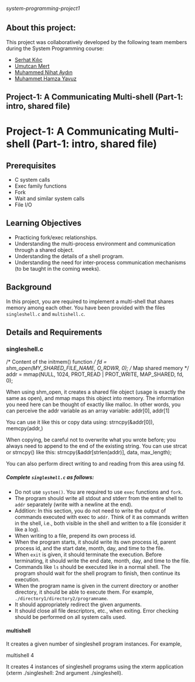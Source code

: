 ###### system-programming-project1
## About this project:

This project was collaboratively developed by the following team members during the System Programming course:
- [Serhat Kılıç](https://github.com/s192275) 
- [Umutcan Mert](https://github.com/UmutcanMert)
- [Muhammed Nihat Aydın](https://github.com/Nihat-AYDIN) 
- [Muhammet Hamza Yavuz](https://github.com/hamza37yavuz) 

## Project-1: A Communicating Multi-shell (Part-1: intro, shared file)
# Project-1: A Communicating Multi-shell (Part-1: intro, shared file)

## Prerequisites
- C system calls
- Exec family functions
- Fork
- Wait and similar system calls
- File I/O

## Learning Objectives
- Practicing fork/exec relationships.
- Understanding the multi-process environment and communication through a shared object.
- Understanding the details of a shell program.
- Understanding the need for inter-process communication mechanisms (to be taught in the coming weeks).

## Background
In this project, you are required to implement a multi-shell that shares memory among each other. You have been provided with the files `singleshell.c` and `multishell.c`.

## Details and Requirements

### singleshell.c
/* Content of the initmem() function */
fd = shm_open(MY_SHARED_FILE_NAME, O_RDWR, 0);
/* Map shared memory */
addr = mmap(NULL, 1024, PROT_READ | PROT_WRITE, MAP_SHARED, fd, 0);

When using shm_open, it creates a shared file object (usage is exactly the same as open), and mmap maps this object into memory. The information you need here can be thought of exactly like malloc. In other words, you can perceive the addr variable as an array variable:
addr[0], addr[1]

You can use it like this or copy data using:
strncpy(&addr[0]), memcpy(addr,)

When copying, be careful not to overwrite what you wrote before; you always need to append to the end of the existing string. You can use strcat or strncpy() like this:
strncpy(&addr[strlen(addr)], data, max_length);

You can also perform direct writing to and reading from this area using fd.

##### Complete `singleshell.c` as follows:

- Do not use `system()`. You are required to use `exec` functions and `fork`.
- The program should write all stdout and stderr from the entire shell to `addr` separately (write with a newline at the end).
- Addition: In this section, you do not need to write the output of commands executed with exec to `addr`. Think of it as commands written in the shell, i.e., both visible in the shell and written to a file (consider it like a log).
- When writing to a file, prepend its own process id.
- When the program starts, it should write its own process id, parent process id, and the start date, month, day, and time to the file.
- When `exit` is given, it should terminate the execution. Before terminating, it should write the end date, month, day, and time to the file.
- Commands like `ls` should be executed like in a normal shell. The program should wait for the shell program to finish, then continue its execution.
- When the program name is given in the current directory or another directory, it should be able to execute them. For example, `./directory1/directory2/programname`.
- It should appropriately redirect the given arguments.
- It should close all file descriptors, etc., when exiting. Error checking should be performed on all system calls used.

#### multishell
It creates a given number of singleshell program instances. For example,

multishell 4

It creates 4 instances of singleshell programs using the xterm application (xterm ./singleshell: 2nd argument ./singleshell).
